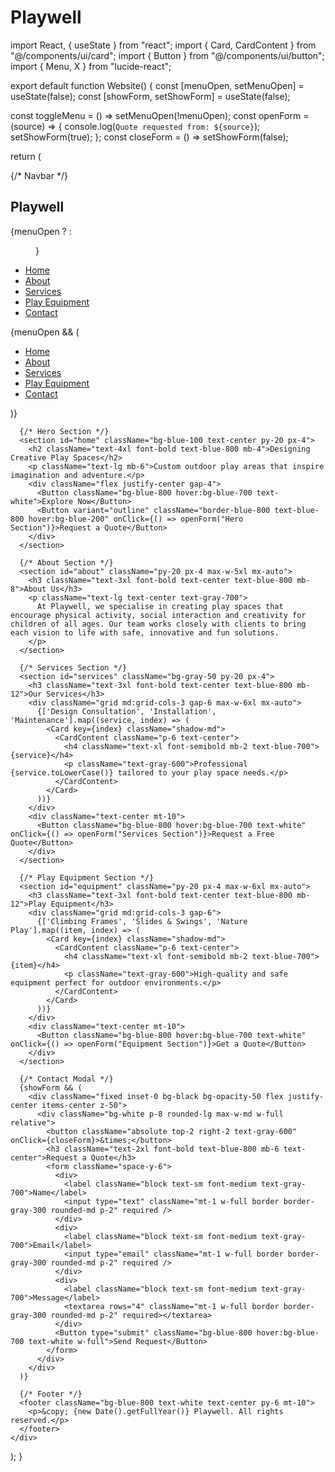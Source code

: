# Playwell
import React, { useState } from "react";
import { Card, CardContent } from "@/components/ui/card";
import { Button } from "@/components/ui/button";
import { Menu, X } from "lucide-react";

export default function Website() {
  const [menuOpen, setMenuOpen] = useState(false);
  const [showForm, setShowForm] = useState(false);

  const toggleMenu = () => setMenuOpen(!menuOpen);
  const openForm = (source) => {
    console.log(`Quote requested from: ${source}`);
    setShowForm(true);
  };
  const closeForm = () => setShowForm(false);

  return (
    <div className="font-sans text-gray-800">
      {/* Navbar */}
      <nav className="bg-white shadow-md sticky top-0 z-50">
        <div className="max-w-7xl mx-auto px-4 py-4 flex justify-between items-center">
          <h1 className="text-2xl font-bold text-blue-800">Playwell</h1>
          <div className="md:hidden" onClick={toggleMenu}>
            {menuOpen ? <X /> : <Menu />}
          </div>
          <ul className="hidden md:flex space-x-6 text-blue-800 font-semibold">
            <li><a href="#home">Home</a></li>
            <li><a href="#about">About</a></li>
            <li><a href="#services">Services</a></li>
            <li><a href="#equipment">Play Equipment</a></li>
            <li><a href="#contact">Contact</a></li>
          </ul>
        </div>
        {menuOpen && (
          <ul className="md:hidden px-4 pb-4 space-y-2 bg-white text-blue-800">
            <li><a href="#home">Home</a></li>
            <li><a href="#about">About</a></li>
            <li><a href="#services">Services</a></li>
            <li><a href="#equipment">Play Equipment</a></li>
            <li><a href="#contact">Contact</a></li>
          </ul>
        )}
      </nav>

      {/* Hero Section */}
      <section id="home" className="bg-blue-100 text-center py-20 px-4">
        <h2 className="text-4xl font-bold text-blue-800 mb-4">Designing Creative Play Spaces</h2>
        <p className="text-lg mb-6">Custom outdoor play areas that inspire imagination and adventure.</p>
        <div className="flex justify-center gap-4">
          <Button className="bg-blue-800 hover:bg-blue-700 text-white">Explore Now</Button>
          <Button variant="outline" className="border-blue-800 text-blue-800 hover:bg-blue-200" onClick={() => openForm("Hero Section")}>Request a Quote</Button>
        </div>
      </section>

      {/* About Section */}
      <section id="about" className="py-20 px-4 max-w-5xl mx-auto">
        <h3 className="text-3xl font-bold text-center text-blue-800 mb-8">About Us</h3>
        <p className="text-lg text-center text-gray-700">
          At Playwell, we specialise in creating play spaces that encourage physical activity, social interaction and creativity for children of all ages. Our team works closely with clients to bring each vision to life with safe, innovative and fun solutions.
        </p>
      </section>

      {/* Services Section */}
      <section id="services" className="bg-gray-50 py-20 px-4">
        <h3 className="text-3xl font-bold text-center text-blue-800 mb-12">Our Services</h3>
        <div className="grid md:grid-cols-3 gap-6 max-w-6xl mx-auto">
          {['Design Consultation', 'Installation', 'Maintenance'].map((service, index) => (
            <Card key={index} className="shadow-md">
              <CardContent className="p-6 text-center">
                <h4 className="text-xl font-semibold mb-2 text-blue-700">{service}</h4>
                <p className="text-gray-600">Professional {service.toLowerCase()} tailored to your play space needs.</p>
              </CardContent>
            </Card>
          ))}
        </div>
        <div className="text-center mt-10">
          <Button className="bg-blue-800 hover:bg-blue-700 text-white" onClick={() => openForm("Services Section")}>Request a Free Quote</Button>
        </div>
      </section>

      {/* Play Equipment Section */}
      <section id="equipment" className="py-20 px-4 max-w-6xl mx-auto">
        <h3 className="text-3xl font-bold text-center text-blue-800 mb-12">Play Equipment</h3>
        <div className="grid md:grid-cols-3 gap-6">
          {['Climbing Frames', 'Slides & Swings', 'Nature Play'].map((item, index) => (
            <Card key={index} className="shadow-md">
              <CardContent className="p-6 text-center">
                <h4 className="text-xl font-semibold mb-2 text-blue-700">{item}</h4>
                <p className="text-gray-600">High-quality and safe equipment perfect for outdoor environments.</p>
              </CardContent>
            </Card>
          ))}
        </div>
        <div className="text-center mt-10">
          <Button className="bg-blue-800 hover:bg-blue-700 text-white" onClick={() => openForm("Equipment Section")}>Get a Quote</Button>
        </div>
      </section>

      {/* Contact Modal */}
      {showForm && (
        <div className="fixed inset-0 bg-black bg-opacity-50 flex justify-center items-center z-50">
          <div className="bg-white p-8 rounded-lg max-w-md w-full relative">
            <button className="absolute top-2 right-2 text-gray-600" onClick={closeForm}>&times;</button>
            <h3 className="text-2xl font-bold text-blue-800 mb-6 text-center">Request a Quote</h3>
            <form className="space-y-6">
              <div>
                <label className="block text-sm font-medium text-gray-700">Name</label>
                <input type="text" className="mt-1 w-full border border-gray-300 rounded-md p-2" required />
              </div>
              <div>
                <label className="block text-sm font-medium text-gray-700">Email</label>
                <input type="email" className="mt-1 w-full border border-gray-300 rounded-md p-2" required />
              </div>
              <div>
                <label className="block text-sm font-medium text-gray-700">Message</label>
                <textarea rows="4" className="mt-1 w-full border border-gray-300 rounded-md p-2" required></textarea>
              </div>
              <Button type="submit" className="bg-blue-800 hover:bg-blue-700 text-white w-full">Send Request</Button>
            </form>
          </div>
        </div>
      )}

      {/* Footer */}
      <footer className="bg-blue-800 text-white text-center py-6 mt-10">
        <p>&copy; {new Date().getFullYear()} Playwell. All rights reserved.</p>
      </footer>
    </div>
  );
}
